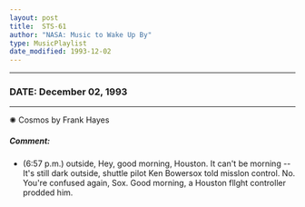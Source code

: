 ```yaml
---
layout: post
title:  STS-61
author: "NASA: Music to Wake Up By"
type: MusicPlaylist
date_modified: 1993-12-02
---
```


----
### DATE: December 02, 1993
----
✺ Cosmos by Frank Hayes

##### Comment:
* (6:57 p.m.) outside, Hey, good morning, Houston. It can't be morning -- It's still dark outside, shuttle pilot Ken Bowersox told misslon control. No. You're confused again, Sox. Good morning, a Houston fllght controller prodded him.
